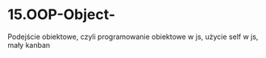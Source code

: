 # 15.OOP-Object-
Podejście obiektowe, czyli programowanie obiektowe w js, użycie self w js, mały kanban
